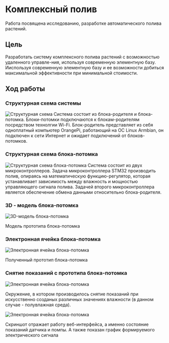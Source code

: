 # Комплексный полив
Работа посвящена исследованию, разработке автоматического полива растений. 

## Цель
Разработать систему комплексного полива растений с возможностью удаленного управле-ния, используя современную 
элементную базу. Ииспользуя современную элементную базу и ее возможности добиться максимальной эффективности 
при минимальной стоимости.

## Ход работы

### Структурная схема системы
![Структурная схема](https://i.imgur.com/TogZGIw.png)
Система состоит из блока-родителя и блока-потомка. Блоки-потомки подключаются к блокам-родителям посредством 
технолгии Wi-Fi. Блок-родитель представляет из себя одноплатный компьютер OrangePi, работающий на ОС Linux Armbian,
он подключен к сети Интернет и ожидает подключений от блоков-потомков.

### Структурная схема блока-потомка
![Структурная схема блока-потомка](https://i.imgur.com/bh4s8PO.png)
Система состоит из двух микроконтроллеров. Задача микроконтроллера STM32 производить полив, опираясь на математическую
функцию-регулятор, которая устанавливает зависимость между влажность и мощностью управляющего сигнала полива. Задачей
второго микроконтроллера является обеспечение обмена данными относительно блока-родителя.

### 3D - модель блока-потомка
![3D-модель блока-потомка](https://i.imgur.com/MpgdxRD.png)

Модель прототипа блока-потомка

### Электронная ячейка блока-потомка
![Электронная ячейка блока-потомка](https://i.imgur.com/h8hUKQc.png)

Полученный прототип блока-потомка

### Снятие показаний с прототипа блока-потомка

![Электронная ячейка блока-потомка](https://i.imgur.com/8L7JpY1.png)

Окружение, в котором производилось снятие показаний при искусственно созданых различных значениях влажности 
(в данном случае - полувлажная среда).

![Электронная ячейка блока-потомка](https://i.imgur.com/4Q4Qq4A.png)

Скриншот отражает работу веб-интерфейса, а именно состояние показаний датчика и помпы. А также показан график 
формируемого электрического сигнала 

